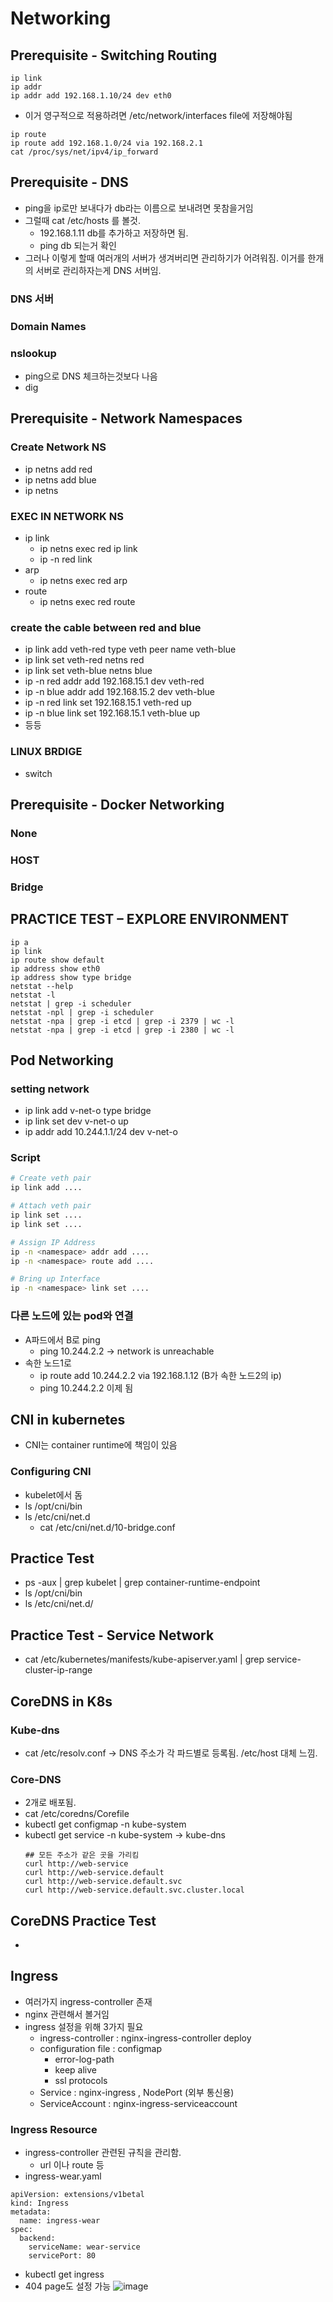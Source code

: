 
# Networking

## Prerequisite - Switching Routing
```
ip link
ip addr
ip addr add 192.168.1.10/24 dev eth0
```

- 이거 영구적으로 적용하려면 /etc/network/interfaces file에 저장해야됨

```
ip route
ip route add 192.168.1.0/24 via 192.168.2.1
cat /proc/sys/net/ipv4/ip_forward
```
## Prerequisite - DNS
- ping을 ip로만 보내다가 db라는 이름으로 보내려면 못참을거임
- 그럴때 cat /etc/hosts 를 볼것.
  - 192.168.1.11 db를 추가하고 저장하면 됨.
  - ping db 되는거 확인
- 그러나 이렇게 할때 여러개의 서버가 생겨버리면 관리하기가 어려워짐. 이거를 한개의 서버로 관리하자는게 DNS 서버임.

### DNS 서버

### Domain Names

### nslookup
- ping으로 DNS 체크하는것보다 나음
- dig

## Prerequisite - Network Namespaces

### Create Network NS
- ip netns add red
- ip netns add blue
- ip netns

### EXEC IN NETWORK NS
- ip link
  - ip netns exec red ip link
  - ip -n red link
- arp
  - ip netns exec red arp
- route
  - ip netns exec red route
 
### create the cable between red and blue
- ip link add veth-red type veth peer name veth-blue
- ip link set veth-red netns red
- ip link set veth-blue netns blue
- ip -n red addr add 192.168.15.1 dev veth-red
- ip -n blue addr add 192.168.15.2 dev veth-blue
- ip -n red link set 192.168.15.1 veth-red up
- ip -n blue link set 192.168.15.1 veth-blue up
- 등등

### LINUX BRDIGE
- switch

## Prerequisite - Docker Networking
### None
### HOST
### Bridge

## PRACTICE TEST – EXPLORE ENVIRONMENT
```
ip a
ip link
ip route show default
ip address show eth0
ip address show type bridge
netstat --help
netstat -l
netstat | grep -i scheduler
netstat -npl | grep -i scheduler
netstat -npa | grep -i etcd | grep -i 2379 | wc -l
netstat -npa | grep -i etcd | grep -i 2380 | wc -l
```
## Pod Networking

### setting network
- ip link add v-net-o type bridge
- ip link set dev v-net-o up
- ip addr add 10.244.1.1/24 dev v-net-o

### Script
```Script.sh
# Create veth pair
ip link add ....

# Attach veth pair
ip link set ....
ip link set ....

# Assign IP Address
ip -n <namespace> addr add ....
ip -n <namespace> route add ....

# Bring up Interface
ip -n <namespace> link set ....
```

### 다른 노드에 있는 pod와 연결
- A파드에서 B로 ping
  - ping 10.244.2.2 -> network is unreachable
- 속한 노드1로
  - ip route add 10.244.2.2 via 192.168.1.12 (B가 속한 노드2의 ip)
  - ping 10.244.2.2 이제 됨

## CNI in kubernetes
- CNI는 container runtime에 책임이 있음

### Configuring CNI
- kubelet에서 돔
- ls /opt/cni/bin
- ls /etc/cni/net.d
  - cat /etc/cni/net.d/10-bridge.conf
 
## Practice Test
- ps -aux | grep kubelet | grep container-runtime-endpoint
- ls /opt/cni/bin
- ls /etc/cni/net.d/

## Practice Test - Service Network
- cat /etc/kubernetes/manifests/kube-apiserver.yaml | grep service-cluster-ip-range

## CoreDNS in K8s
### Kube-dns
- cat /etc/resolv.conf -> DNS 주소가 각 파드별로 등록됨. /etc/host 대체 느낌.
### Core-DNS
- 2개로 배포됨.
- cat /etc/coredns/Corefile
- kubectl get configmap -n kube-system
- kubectl get service -n kube-system -> kube-dns
  ```
  ## 모든 주소가 같은 곳을 가리킴
  curl http://web-service
  curl http://web-service.default
  curl http://web-service.default.svc
  curl http://web-service.default.svc.cluster.local
  ```

## CoreDNS Practice Test
- 


## Ingress
- 여러가지 ingress-controller 존재
- nginx 관련해서 볼거임
- ingress 설정을 위해 3가지 필요
  - ingress-controller : nginx-ingress-controller deploy
  - configuration file : configmap
    - error-log-path
    - keep alive
    - ssl protocols
  - Service : nginx-ingress , NodePort (외부 통신용)
  - ServiceAccount : nginx-ingress-serviceaccount
 
### Ingress Resource
- ingress-controller 관련된 규칙을 관리함.
  - url 이나 route 등
- ingress-wear.yaml
```
apiVersion: extensions/v1betal
kind: Ingress
metadata:
  name: ingress-wear
spec:
  backend:
    serviceName: wear-service
    servicePort: 80
```
- kubectl get ingress
- 404 page도 설정 가능
![image](https://github.com/rlarudgkswkd/CKA_study/assets/48428850/7133b237-9c8f-43bf-bf71-88e153f3e15d)


